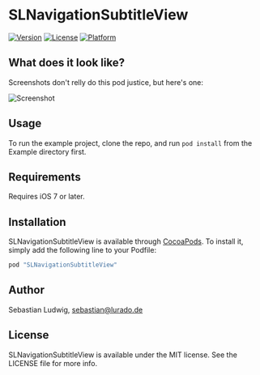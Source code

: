 # SLNavigationSubtitleView

[![Version](https://img.shields.io/cocoapods/v/SLNavigationSubtitleView.svg?style=flat)](http://cocoapods.org/pods/SLNavigationSubtitleView)
[![License](https://img.shields.io/cocoapods/l/SLNavigationSubtitleView.svg?style=flat)](http://cocoapods.org/pods/SLNavigationSubtitleView)
[![Platform](https://img.shields.io/cocoapods/p/SLNavigationSubtitleView.svg?style=flat)](http://cocoapods.org/pods/SLNavigationSubtitleView)

## What does it look like?

Screenshots don't relly do this pod justice, but here's one:

![Screenshot](https://raw.githubusercontent.com/sebastianludwig/SLNavigationSubtitleView/master/Screenshots/demo_app.png)

## Usage

To run the example project, clone the repo, and run `pod install` from the Example directory first.

## Requirements

Requires iOS 7 or later. 

## Installation

SLNavigationSubtitleView is available through [CocoaPods](http://cocoapods.org). To install
it, simply add the following line to your Podfile:

```ruby
pod "SLNavigationSubtitleView"
```

## Author

Sebastian Ludwig, sebastian@lurado.de

## License

SLNavigationSubtitleView is available under the MIT license. See the LICENSE file for more info.

